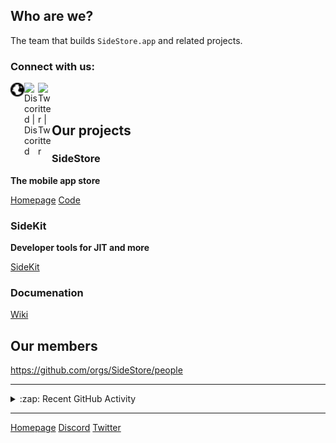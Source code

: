 <!-- 
Docs: How to use GitHub README and actions to auto-generate embedded content.
https://github.com/anuraghazra/github-readme-stats
https://www.youtube.com/watch?v=n6d4KHSKqGk
https://github.com/rahuldkjain/github-profile-readme-generator
 -->

## Who are we?

The team that builds `SideStore.app` and related projects.

### Connect with us:

<!--
[![Website](https://img.shields.io/website?label=sidestore.io&style=for-the-badge&url=https://sidestore.io)](https://sidestore.io)
[![Twitter Follow](https://img.shields.io/twitter/follow/sidestore_io?color=1DA1F2&logo=twitter&style=for-the-badge)](https://twitter.com/intent/follow?original_referer=https%3A%2F%2Fgithub.com%2Fsidestore&screen_name=sidestore)
[![GitHub Followers](https://img.shields.io/github/followers/sidestore?style=for-the-badge)]()
[![GitHub Sponsors](https://img.shields.io/github/sponsors/sidestore?style=for-the-badge
)]() 
-->

[<img align="left" alt="sidestore.io" width="22px" src="https://raw.githubusercontent.com/iconic/open-iconic/master/svg/globe.svg" />][website]
[<img align="left" alt="Discord | Discord" width="22px" src="https://cdn.jsdelivr.net/npm/simple-icons@v3/icons/discord.svg" />][discord]
[<img align="left" alt="Twitter | Twitter" width="22px" src="https://cdn.jsdelivr.net/npm/simple-icons@v3/icons/twitter.svg" />][twitter]

<br />
<br />

## Our projects

### SideStore

__The mobile app store__

[Homepage][website]
[Code][git.sidestore]

### SideKit

__Developer tools for JIT and more__

[SideKit][git.sidekit]

### Documenation

[Wiki][wiki]

## Our members

https://github.com/orgs/SideStore/people

---

<details>
  <summary>:zap: Recent GitHub Activity</summary>

<!--START_SECTION:activity-->
1. ❗️ Opened issue [#23](https://github.com/SideStore/sidestore.github.io/issues/23) in [SideStore/sidestore.github.io](https://github.com/SideStore/sidestore.github.io)
2. 💪 Opened PR [#16](https://github.com/SideStore/SideServer-Windows/pull/16) in [SideStore/SideServer-Windows](https://github.com/SideStore/SideServer-Windows)
3. ❌ Closed PR [#376](https://github.com/SideStore/SideStore/pull/376) in [SideStore/SideStore](https://github.com/SideStore/SideStore)
4. 💪 Opened PR [#376](https://github.com/SideStore/SideStore/pull/376) in [SideStore/SideStore](https://github.com/SideStore/SideStore)
5. 🎉 Merged PR [#14](https://github.com/SideStore/SideServer-Windows/pull/14) in [SideStore/SideServer-Windows](https://github.com/SideStore/SideServer-Windows)
6. 💪 Opened PR [#4](https://github.com/SideStore/omnisette-server/pull/4) in [SideStore/omnisette-server](https://github.com/SideStore/omnisette-server)
7. ❗️ Opened issue [#3](https://github.com/SideStore/omnisette-server/issues/3) in [SideStore/omnisette-server](https://github.com/SideStore/omnisette-server)
8. 🗣 Commented on [#374](https://github.com/SideStore/SideStore/issues/374) in [SideStore/SideStore](https://github.com/SideStore/SideStore)
9. ❗️ Closed issue [#375](https://github.com/SideStore/SideStore/issues/375) in [SideStore/SideStore](https://github.com/SideStore/SideStore)
10. 🗣 Commented on [#375](https://github.com/SideStore/SideStore/issues/375) in [SideStore/SideStore](https://github.com/SideStore/SideStore)
11. ❗️ Opened issue [#375](https://github.com/SideStore/SideStore/issues/375) in [SideStore/SideStore](https://github.com/SideStore/SideStore)
12. ❗️ Closed issue [#356](https://github.com/SideStore/SideStore/issues/356) in [SideStore/SideStore](https://github.com/SideStore/SideStore)
13. 🗣 Commented on [#356](https://github.com/SideStore/SideStore/issues/356) in [SideStore/SideStore](https://github.com/SideStore/SideStore)
14. 🗣 Commented on [#374](https://github.com/SideStore/SideStore/issues/374) in [SideStore/SideStore](https://github.com/SideStore/SideStore)
15. 🗣 Commented on [#368](https://github.com/SideStore/SideStore/issues/368) in [SideStore/SideStore](https://github.com/SideStore/SideStore)
16. 🗣 Commented on [#374](https://github.com/SideStore/SideStore/issues/374) in [SideStore/SideStore](https://github.com/SideStore/SideStore)
17. 🗣 Commented on [#368](https://github.com/SideStore/SideStore/issues/368) in [SideStore/SideStore](https://github.com/SideStore/SideStore)
18. ❗️ Closed issue [#370](https://github.com/SideStore/SideStore/issues/370) in [SideStore/SideStore](https://github.com/SideStore/SideStore)
19. 🗣 Commented on [#374](https://github.com/SideStore/SideStore/issues/374) in [SideStore/SideStore](https://github.com/SideStore/SideStore)
20. 🗣 Commented on [#374](https://github.com/SideStore/SideStore/issues/374) in [SideStore/SideStore](https://github.com/SideStore/SideStore)
<!--END_SECTION:activity-->

</details>

---

[Homepage][patreon] [Discord][discord] [Twitter][twitter]

<!--
- [Patreon][patreon]
- [OpenCollective][opencollective]
- [YouTube][youtube]
-->

[website]: https://sidestore.io
[wiki]: https://wiki.sidestore.io
[twitter]: https://twitter.com/sidestore_io
[discord]: https://discord.gg/CacsuuzsBq
[youtube]: https://youtube.com/TODO
[patreon]: https://www.patreon.com/SideStore
[opencollective]: https://opencollective.com/TODO
[git.sidestore]: https://github.com/SideStore/SideStore/
[git.sidekit]: https://github.com/SideStore/SideKit

